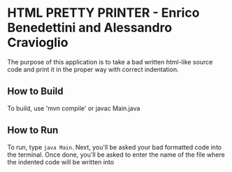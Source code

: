 # HTML PRETTY PRINTER - Enrico Benedettini and Alessandro Cravioglio

The purpose of this application is to take a bad
written html-like source code and print it in the proper way
with correct indentation.

## How to Build

To build, use 'mvn compile' or javac Main.java

## How to Run

To run, type `java Main`.
Next, you'll be asked your bad formatted code into the terminal. Once done, you'll be asked to enter the name of the file where the indented code will be written into 
